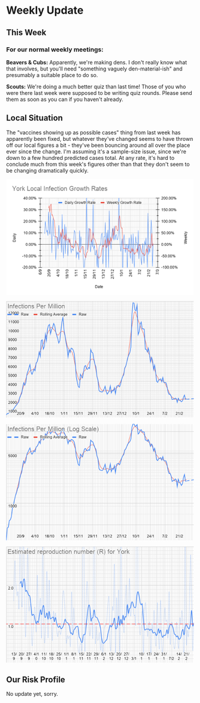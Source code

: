 # Weekly Update

## This Week

### For our normal weekly meetings:

**Beavers & Cubs:** Apparently, we're making dens. I don't really know what that involves, but you'll need "something vaguely den-material-ish" and presumably a suitable place to do so. 

**Scouts:** We're doing a much better quiz than last time! Those of you who were there last week were supposed to be writing quiz rounds. Please send them as soon as you can if you haven't already.

## Local Situation

The "vaccines showing up as possible cases" thing from last week has apparently been fixed, but whatever they've changed seems to have thrown off our local figures a bit - they've been bouncing around all over the place ever since the change. I'm assuming it's a sample-size issue, since we're down to a few hundred predicted cases total. At any rate, it's hard to conclude much from this week's figures other than that they don't seem to be changing dramatically quickly.  

![Growth Rate Graph](g201.png)

![Case Graph](g202.png)

![Log-scale case graph](g204.png)

![R graph](g205.png)

## Our Risk Profile

No update yet, sorry.
